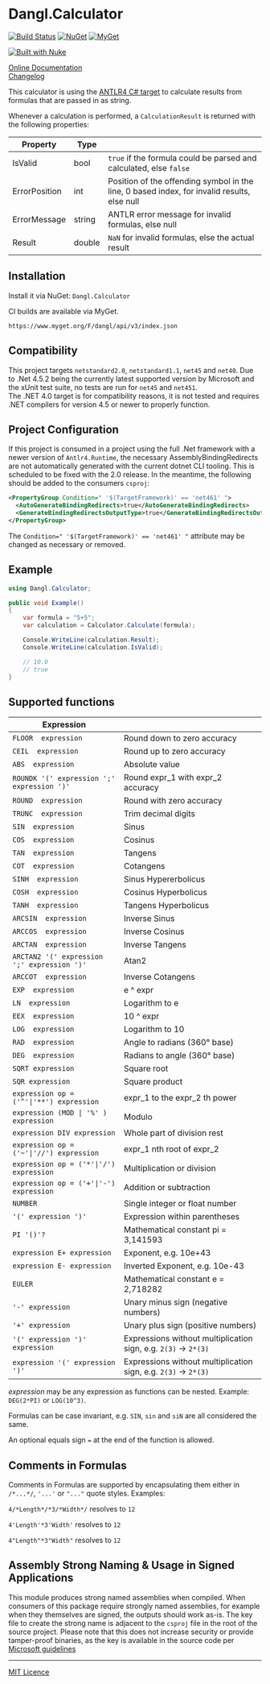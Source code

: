 # Dangl.Calculator

[![Build Status](https://jenkins.dangl.me/buildStatus/icon?job=Dangl.Calculator/dev)](https://jenkins.dangl.me/job/Dangl.Calculator/job/dev/)
[![NuGet](https://img.shields.io/nuget/v/Dangl.Calculator.svg)](https://www.nuget.org/packages/Dangl.Calculator)
[![MyGet](https://img.shields.io/myget/dangl/v/Dangl.Calculator.svg)]()

[![Built with Nuke](http://nuke.build/rounded)](https://www.nuke.build)  

[Online Documentation](https://docs.dangl-it.com/Projects/Dangl.Calculator)  
[Changelog](./CHANGELOG.md)  

This calculator is using the [ANTLR4 C# target](https://github.com/tunnelvisionlabs/antlr4cs)
to calculate results from formulas that are passed in as string.

Whenever a calculation is performed, a `CalculationResult` is returned with the following properties:

| Property      | Type    |                                                                                             |
|---------------|---------|---------------------------------------------------------------------------------------------|
| IsValid       | bool    | `true` if the formula could be parsed and calculated, else `false`                          |
| ErrorPosition | int     | Position of the offending symbol in the line, 0 based index, for invalid results, else null |
| ErrorMessage  | string  | ANTLR error message for invalid formulas, else null                                         |
| Result        | double  | `NaN` for invalid formulas, else the actual result                                          |

## Installation

Install it via NuGet: `Dangl.Calculator`

CI builds are available via MyGet.

    https://www.myget.org/F/dangl/api/v3/index.json

## Compatibility

This project targets `netstandard2.0`, `netstandard1.1`, `net45` and `net40`. Due to .Net 4.5.2 being the currently latest supported version
by Microsoft and the xUnit test suite, no tests are run for `net45` and `net451`.  
The .NET 4.0 target is for compatibility reasons, it is not tested and requires .NET compilers for version 4.5 or newer to properly function.

## Project Configuration

If this project is consumed in a project using the full .Net framework with a newer version of
`Antlr4.Runtime`, the necessary AssemblyBindingRedirects are not automatically generated with the current
dotnet CLI tooling. This is scheduled to be fixed with the 2.0 release. In the meantime, the following should
be added to the consumers `csproj`:

  ```xml
<PropertyGroup Condition=" '$(TargetFramework)' == 'net461' ">
    <AutoGenerateBindingRedirects>true</AutoGenerateBindingRedirects>
    <GenerateBindingRedirectsOutputType>true</GenerateBindingRedirectsOutputType>
</PropertyGroup>
```

The `Condition=" '$(TargetFramework)' == 'net461' "` attribute may be changed as necessary or removed.

## Example

``` csharp
using Dangl.Calculator;

public void Example()
{
    var formula = "5+5";
    var calculation = Calculator.Calculate(formula);

    Console.WriteLine(calculation.Result);
    Console.WriteLine(calculation.IsValid);

    // 10.0
    // true
}
```
## Supported functions

| Expression                               |                                       |
|------------------------------------------|---------------------------------------|
`FLOOR  expression`                        | Round down to zero accuracy           |
`CEIL  expression`                         | Round up to zero accuracy             |
`ABS  expression`                          | Absolute value                        |
`ROUNDK '(' expression ';' expression ')'` | Round expr_1 with expr_2 accuracy     |
`ROUND  expression`                        | Round with zero accuracy              |
`TRUNC  expression`                        | Trim decimal digits                   |
`SIN  expression`                          | Sinus                                 |
`COS  expression`                          | Cosinus                               |
`TAN  expression`                          | Tangens                               |
`COT  expression`                          | Cotangens	                           |
`SINH  expression`                         | Sinus Hypererbolicus                  |
`COSH  expression`                         | Cosinus Hyperbolicus                  |
`TANH  expression`                         | Tangens Hyperbolicus                  |
`ARCSIN  expression`                       | Inverse Sinus                         |
`ARCCOS  expression`                       | Inverse Cosinus                       |
`ARCTAN  expression`                       | Inverse Tangens                       |
`ARCTAN2 '(' expression ';' expression ')'`| Atan2                                 |
`ARCCOT  expression`                       | Inverse Cotangens                     |
`EXP  expression`                          | e ^ expr                              |
`LN  expression`                           | Logarithm to e                        |
`EEX  expression`                          | 10 ^ expr                             |
`LOG  expression`                          | Logarithm to 10                       |
`RAD  expression`                          | Angle to radians (360° base)          |
`DEG  expression`                          | Radians to angle (360° base)          |
`SQRT expression`                          | Square root                           |
`SQR expression`                           | Square product                        |
`expression op = ('^'\|'**') expression`    | expr_1 to the expr_2 th power         |
`expression (MOD \| '%' ) expression`       | Modulo                                |
`expression DIV expression`                | Whole part of division rest           |
`expression op = ('~'\|'//') expression`    | expr_1 nth root of expr_2             |
`expression op = ('*'\|'/') expression`     | Multiplication or division            |
`expression op = ('+'\|'-') expression`     | Addition or subtraction               |
`NUMBER	`                                  | Single integer or float number        |
`'(' expression ')'`                       | Expression within parentheses         |
`PI '()'?`                                 | Mathematical constant pi = 3,141593   |
`expression E+ expression`                 | Exponent, e.g. 10e+43                 |
`expression E- expression`                 | Inverted Exponent, e.g. 10e-43        |
`EULER`                                    | Mathematical constant e = 2,718282    |
`'-' expression`                           | Unary minus sign (negative numbers)   |
`'+' expression`                           | Unary plus sign (positive numbers)    |
`'(' expression ')' expression`               | Expressions without multiplication sign, e.g. `2(3)` -> `2*(3)` |
`expression '(' expression ')'`              | Expressions without multiplication sign, e.g. `2(3)` -> `2*(3)` |

_expression_ may be any expression as functions can be nested. Example: `DEG(2*PI)` or `LOG(10^3)`.

Formulas can be case invariant, e.g. `SIN`, `sin` and `siN` are all considered the same.

An optional equals sign `=` at the end of the function is allowed.

## Comments in Formulas

Comments in Formulas are supported by encapsulating them either in `/*...*/`, `'...'` or `"..."` quote styles. Examples:

`4/*Length*/*3/*Width*/` resolves to `12`

`4'Length'*3'Width'` resolves to `12`

`4"Length"*3"Width"` resolves to `12`

## Assembly Strong Naming & Usage in Signed Applications

This module produces strong named assemblies when compiled. When consumers of this package require strongly named assemblies, for example when they
themselves are signed, the outputs should work as-is.
The key file to create the strong name is adjacent to the `csproj` file in the root of the source project. Please note that this does not increase
security or provide tamper-proof binaries, as the key is available in the source code per 
[Microsoft guidelines](https://msdn.microsoft.com/en-us/library/wd40t7ad(v=vs.110).aspx)

---

[MIT Licence](Licence.md)